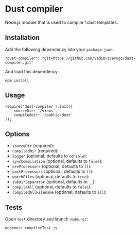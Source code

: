 Dust compiler
========

Node.js module that is used to compile *.dust templates.

Installation
------------

Add the following dependency into your `package.json`:

    "dust-compiler": "git+https://github.com/vadim-zverugo/dust-compiler.git"

And load this dependency:

    npm install

Usage
-----

    require('dust-compiler').init({
        sourceDir: '/views',
        compiledDir: '/public/dust'
    });

Options
-----

* `sourceDir` (required):
* `compiledDir` (required):
* `logger` (optional, defaults to `console`):
* `syncCompilation` (optional, defaults to `false`):
* `preProcessors` (optional, defaults to `[]`):
* `postProcessors` (optional, defaults to `[]`):
* `watchFiles` (optional, defaults to `true`):
* `subDirSeparator` (optional, defaults to `__`):
* `compileAll` (optional, defaults to `false`):
* `compiledAllFilename` (optional, defaults to `all`):

Tests
-----

Open `test` directory and launch `nodeunit`:

    nodeunit compilerTest.js
